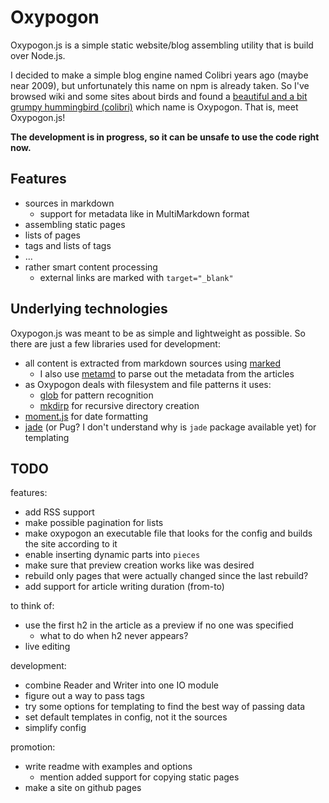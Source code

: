 # Oxypogon

Oxypogon.js is a simple static website/blog assembling utility that is build over Node.js.

I decided to make a simple blog engine named Colibri years ago (maybe near 2009), but unfortunately this name on npm is already taken. So I've browsed wiki and some sites about birds and found a [beautiful and a bit grumpy hummingbird (colibri)](https://cloud.githubusercontent.com/assets/2196347/17130607/74000fb2-532a-11e6-9ed4-dc604296367c.jpg) which name is Oxypogon. That is, meet Oxypogon.js!

**The development is in progress, so it can be unsafe to use the code right now.**

## Features

- sources in markdown
  - support for metadata like in MultiMarkdown format
- assembling static pages
- lists of pages
- tags and lists of tags
- ...
- rather smart content processing
	- external links are marked with `target="_blank"`

## Underlying technologies

Oxypogon.js was meant to be as simple and lightweight as possible. So there are just a few libraries used for development:

- all content is extracted from markdown sources using [marked](https://github.com/chjj/marked)
  - I also use [metamd](https://github.com/chrisjaure/metamd) to parse out the metadata from the articles
- as Oxypogon deals with filesystem and file patterns it uses:
  - [glob](https://github.com/isaacs/node-glob) for pattern recognition
  - [mkdirp](https://github.com/substack/node-mkdirp) for recursive directory creation
- [moment.js](https://github.com/moment/moment) for date formatting
- [jade](https://github.com/pugjs/pug) (or Pug? I don't understand why is `jade` package available yet) for templating

## TODO

features:
- add RSS support
- make possible pagination for lists
- make oxypogon an executable file that looks for the config and builds the site according to it
- enable inserting dynamic parts into `pieces`
- make sure that preview creation works like was desired
- rebuild only pages that were actually changed since the last rebuild?
- add support for article writing duration (from-to)

to think of:
- use the first h2 in the article as a preview if no one was specified
	- what to do when h2 never appears?
- live editing


development:
- combine Reader and Writer into one IO module
- figure out a way to pass tags
- try some options for templating to find the best way of passing data
- set default templates in config, not it the sources
- simplify config

promotion:
- write readme with examples and options
	- mention added support for copying static pages
- make a site on github pages
